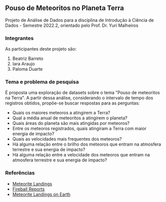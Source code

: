 ## Pouso de Meteoritos no Planeta Terra  
Projeto de Análise de Dados para a disciplina de Introdução à Ciência de Dados - Semestre 2022.2,
orientado pelo Prof. Dr. Yuri Malheiros
### Integrantes
As participantes deste projeto são:
1. Beatriz Barreto
2. Iara  Araujo
3. Paloma Duarte
### Tema e problema de pesquisa
É proposta uma exploração de datasets sobre o tema "Pouso de meteoritos na Terra". A partir dessa análise, considerando o intervalo de tempo dos registros obtidos, propõe-se buscar respostas para as perguntas:
* Quais os maiores meteoros a atingirem a Terra?
* Qual a média anual de meteoritos a atingirem o planeta?
* Quais áreas do planeta são mais atingidas por meteoros?
* Entre os meteoros registrados, quais atingiram a Terra com maior energia de impacto?
* Quais as velocidades mais frequentes dos meteoros?
* Há alguma relação entre o brilho dos meteoros que entram na atmosfera terrestre e sua energia de impacto?
* Há alguma relação entre a velocidade dos meteoros que entram na atmosfera terrestre e sua energia de impacto?
### Referências
- [Meteorite Landings](https://www.kaggle.com/datasets/nasa/meteorite-landings)
- [Fireball Reports](https://cneos.jpl.nasa.gov/fireballs/)
- [Meteorite Landings on Earth](https://www.kaggle.com/datasets/brllrb/meteorite-landings)
